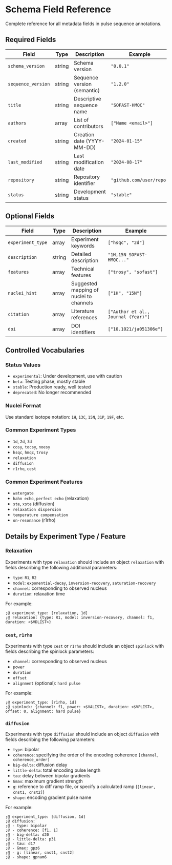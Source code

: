 # Schema Field Reference

Complete reference for all metadata fields in pulse sequence annotations.

## Required Fields

| Field | Type | Description | Example |
|-------|------|-------------|---------|
| `schema_version` | string | Schema version | `"0.0.1"` |
| `sequence_version` | string | Sequence version (semantic) | `"1.2.0"` |
| `title` | string | Descriptive sequence name | `"SOFAST-HMQC"` |
| `authors` | array | List of contributors | `["Name <email>"]` |
| `created` | string | Creation date (YYYY-MM-DD) | `"2024-01-15"` |
| `last_modified` | string | Last modification date | `"2024-08-17"` |
| `repository` | string | Repository identifier | `"github.com/user/repo"` |
| `status` | string | Development status | `"stable"` |

## Optional Fields

| Field | Type | Description | Example |
|-------|------|-------------|---------|
| `experiment_type` | array | Experiment keywords | `["hsqc", "2d"]` |
| `description` | string | Detailed description | `"1H,15N SOFAST-HMQC..."` |
| `features` | array | Technical features | `["trosy", "sofast"]` |
| `nuclei_hint` | array | Suggested mapping of nuclei to channels | `["1H", "15N"]` |
| `citation` | array | Literature references | `["Author et al., Journal (Year)"]` |
| `doi` | array | DOI identifiers | `["10.1021/ja051306e"]` |

## Controlled Vocabularies

### Status Values
- `experimental`: Under development, use with caution
- `beta`: Testing phase, mostly stable  
- `stable`: Production ready, well tested
- `deprecated`: No longer recommended

### Nuclei Format
Use standard isotope notation: `1H`, `13C`, `15N`, `31P`, `19F`, etc.

### Common Experiment Types
- `1d`, `2d`, `3d`
- `cosy`, `tocsy`, `noesy`
- `hsqc`, `hmqc`, `trosy`
- `relaxation`
- `diffusion`
- `r1rho`, `cest`

### Common Experiment Features
- `watergate`
- `hahn echo`, `perfect echo` (relaxation)
- `ste`, `xste` (diffusion)
- `relaxation dispersion`
- `temperature compensation`
- `on-resonance` (r1rho)

## Details by Experiment Type / Feature

### Relaxation

Experiments with type `relaxation` should include an object `relaxation` with fields describing the following additional parameters:

- `type`: `R1`, `R2`
- `model`: `exponential-decay`, `inversion-recovery`, `saturation-recovery`
- `channel`: corresponding to observed nucleus
- `duration`: relaxation time

For example:

```
;@ experiment_type: [relaxation, 1d]
;@ relaxation: {type: R1, model: inversion-recovery, channel: f1, duration: <$VDLIST>}
```


### `cest`, `r1rho`

Experiments with type `cest` or `r1rho` should include an object `spinlock` with fields describing the spinlock parameters:

- `channel`: corresponding to observed nucleus
- `power`
- `duration`
- `offset`
- `alignment` (optional): `hard pulse`

For example:

```
;@ experiment_type: [r1rho, 1d]
;@ spinlock: {channel: f1, power: <$VALIST>, duration: <$VPLIST>, offset: 0, alignment: hard pulse}
```


### `diffusion`

Experiments with type `diffusion` should include an object `diffusion` with fields describing the following parameters:

- `type`: bipolar
- `coherence`: specifying the order of the encoding coherence `[channel, coherence_order]`
- `big-delta`: diffusion delay
- `little-delta`: total encoding pulse length
- `tau`: delay between bipolar gradients
- `Gmax`: maximum gradient strength
- `g`: reference to diff ramp file, or specify a calculated ramp (`[linear, cnst1, cnst2]`)
- `shape`: encoding gradient pulse name

For example:

```
;@ experiment_type: [diffusion, 1d]
;@ diffusion:
;@ - type: bipolar
;@ - coherence: [f1, 1]
;@ - big-delta: d20
;@ - little-delta: p31
;@ - tau: d17
;@ - Gmax: gpz6
;@ - g: [linear, cnst1, cnst2]
;@ - shape: gpnam6
```